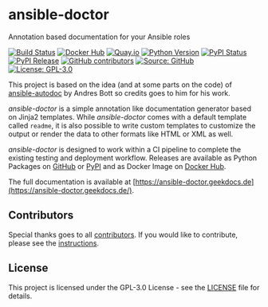 # ansible-doctor

Annotation based documentation for your Ansible roles

[![Build Status](https://img.shields.io/drone/build/thegeeklab/ansible-doctor?logo=drone&server=https%3A%2F%2Fdrone.thegeeklab.de)](https://drone.thegeeklab.de/thegeeklab/ansible-doctor)
[![Docker Hub](https://img.shields.io/badge/dockerhub-latest-blue.svg?logo=docker&logoColor=white)](https://hub.docker.com/r/thegeeklab/ansible-doctor)
[![Quay.io](https://img.shields.io/badge/quay-latest-blue.svg?logo=docker&logoColor=white)](https://quay.io/repository/thegeeklab/ansible-doctor)
[![Python Version](https://img.shields.io/pypi/pyversions/ansible-doctor.svg)](https://pypi.org/project/ansible-doctor/)
[![PyPI Status](https://img.shields.io/pypi/status/ansible-doctor.svg)](https://pypi.org/project/ansible-doctor/)
[![PyPI Release](https://img.shields.io/pypi/v/ansible-doctor.svg)](https://pypi.org/project/ansible-doctor/)
[![GitHub contributors](https://img.shields.io/github/contributors/thegeeklab/ansible-doctor)](https://github.com/thegeeklab/ansible-doctor/graphs/contributors)
[![Source: GitHub](https://img.shields.io/badge/source-github-blue.svg?logo=github&logoColor=white)](https://github.com/thegeeklab/ansible-doctor)
[![License: GPL-3.0](https://img.shields.io/github/license/thegeeklab/ansible-doctor)](https://github.com/thegeeklab/ansible-doctor/blob/main/LICENSE)

This project is based on the idea (and at some parts on the code) of [ansible-autodoc](https://github.com/AndresBott/ansible-autodoc) by Andres Bott so credits goes to him for his work.

_ansible-doctor_ is a simple annotation like documentation generator based on Jinja2 templates. While _ansible-doctor_ comes with a default template called `readme`, it is also possible to write custom templates to customize the output or render the data to other formats like HTML or XML as well.

_ansible-doctor_ is designed to work within a CI pipeline to complete the existing testing and deployment workflow. Releases are available as Python Packages on [GitHub](https://github.com/thegeeklab/ansible-doctor/releases) or [PyPI](https://pypi.org/project/ansible-doctor/) and as Docker Image on [Docker Hub](https://hub.docker.com/r/thegeeklab/ansible-doctor).

The full documentation is available at [https://ansible-doctor.geekdocs.de](https://ansible-doctor.geekdocs.de/).

## Contributors

Special thanks goes to all [contributors](https://github.com/thegeeklab/ansible-doctor/graphs/contributors). If you would like to contribute,
please see the [instructions](https://github.com/thegeeklab/ansible-doctor/blob/main/CONTRIBUTING.md).

## License

This project is licensed under the GPL-3.0 License - see the [LICENSE](https://github.com/thegeeklab/ansible-doctor/blob/main/LICENSE) file for details.
